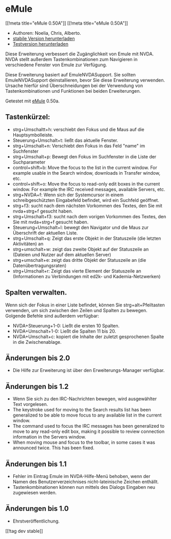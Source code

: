 # eMule #
[[!meta title="eMule 0.50A"]]
[[!meta title="eMule 0.50A"]]

*	Authoren: Noelia, Chris, Alberto.
*	[stabile Version herunterladen][1]
*	[Testversion herunterladen][1]

Diese Erweiterung verbessert die Zugänglichkeit von Emule mit NVDA.  NVDA
stellt außerdem Tastenkombinationen zum Navigieren in verschiedene Fenster
von Emule zur Verfügung. 

Diese Erweiterung basiert auf EmuleNVDASupport. Sie sollten EmuleNVDASupport
deinstallieren, bevor Sie diese Erweiterung verwenden. Ursache hierfür sind
Überschneidungen bei der Verwendung von Tastenkombinationen und Funktionen
bei beiden Erweiterungen.

Getestet mit [eMule][2] 0.50a.

## Tastenkürzel: ##

*	strg+Umschaltt+h: verschiebt den Fokus und die Maus auf die
  Hauptsymbolleiste.
*	Steuerung+Umschalt+t: ließt das aktuelle Fenster.
*	strg+Umschalt+n: Verschiebt den Fokus in das Feld "name" im Suchfenster
*	strg+Umschalt+p: Bewegt den Fokus im Suchfenster in die Liste der
  Suchparameter
*	control+shift+b: Move the focus to the list in the current window. For
  example usable in the Search window, downloads in Transfer window, etc.
*	control+shift+o: Move the focus to read-only edit boxes in the current
  window. For example the IRC received messages, available Servers, etc.
*	strg+NVDA+f: Wenn sich der Systemcursor in einem schreibgeschützten
  Eingabefeld befindet, wird ein Suchfeld geöffnet.
*	strg+f3: sucht nach dem nächsten Vorkommen des Textes, den Sie mit
  nvda+strg+f gesucht haben.
*	strg+Umschalt+f3: sucht nach dem vorigen Vorkommen des Textes, den Sie mit
  nvda+strg+f gesucht haben.
*	Steuerung+Umschalt+l: bewegt den Navigator und die Maus zur Überschrift
  der aktuellen Liste.
*	strg+Umschalt+q: Zeigt das erste Objekt in der Statuszeile (die letzten
  Aktivitäten) an
*	strg+umschalt+w: zeigt das zweite Objekt auf der Statuszeile an (Dateien
  und Nutzer auf dem aktuellen Server)
*	strg+umschalt+e: zeigt das dritte Objekt der Statuszeile an (die
  Datenübertragungsraten)
*	strg+Umschalt+r: Zeigt das vierte Element der Statuszeile an
  (Informationen zu Verbindungen mit ed2k- und Kademia-Netzwerken)

## Spalten verwalten. ##

Wenn sich der Fokus in einer Liste befindet, können Sie strg+alt+Pfeiltasten
verwenden, um sich zwischen den Zeilen und Spalten zu bewegen. Golgende
Befehle sind außerdem verfügbar:

*	NVDA+Steuerung+1-0: Ließt die ersten 10 Spalten.
*	NVDA+Umschalt+1-0: Ließt die Spalten 11 bis 20.
*	NVDA+Umschalt+c: kopiert die Inhalte der zuletzt gesprochenen Spalte in
  die Zwischenablage.

## Änderungen bis 2.0 ##
*	 Die Hilfe zur Erweiterung ist über den Erweiterungs-Manager verfügbar.

## Änderungen bis 1.2 ##
*	 Wenn Sie sich zu den IRC-Nachrichten bewegen, wird ausgewählter Text
   vorgelesen.
*	 The keystroke used for moving to the Search results list has been
   generalized to be able to move focus to any available list in the current
   window.
*	 The command used to focus the IRC messages has been generalized to move
   to any read-only edit box, making it possible to review connection
   information in the Servers window.
*	 When moving mouse and focus to the toolbar, in some cases it was
   announced twice. This has been fixed.

## Änderungen bis 1.1 ##
*	 Fehler im Eintrag Emule im NVDA-Hilfe-Menü behoben, wenn der Namen des
   Benutzerverzeichnises nicht-lateinische Zeichen enthällt.
*	 Tastenkombinationen können nun mittels des Dialogs Eingaben neu
   zugewiesen werden.

## Änderungen bis 1.0 ##
*	 Ehrstveröffentlichung.

[[!tag dev stable]]

[1]: http://addons.nvda-project.org/files/get.php?file=em

[2]: http://www.emule-project.net

[3]: http://addons.nvda-project.org/files/get.php?file=em-dev
